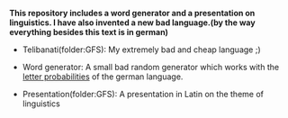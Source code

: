 **This repository includes a word generator and a presentation on linguistics. I have also invented a new bad language.(by the way everything besides this text is in german)**

* Telibanati(folder:GFS):
My extremely bad and cheap language ;)

* Word generator:
A small bad random generator which works with the [letter probabilities](https://de.wikipedia.org/wiki/Buchstabenh%C3%A4ufigkeit) of the german language.

* Presentation(folder:GFS):
A presentation in Latin on the theme of linguistics




